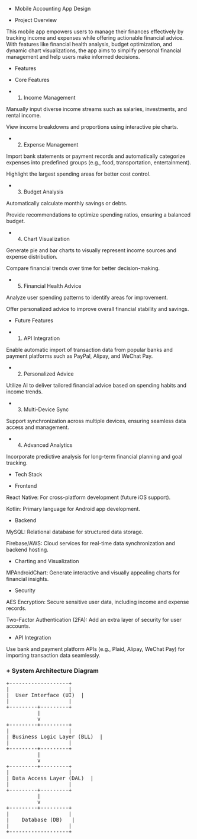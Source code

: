 + Mobile Accounting App Design

+ Project Overview

This mobile app empowers users to manage their finances effectively by tracking income and expenses while offering actionable financial advice. With features like financial health analysis, budget optimization, and dynamic chart visualizations, the app aims to simplify personal financial management and help users make informed decisions.

+ Features

+ Core Features

+ 1. Income Management

Manually input diverse income streams such as salaries, investments, and rental income.

View income breakdowns and proportions using interactive pie charts.

+ 2. Expense Management

Import bank statements or payment records and automatically categorize expenses into predefined groups (e.g., food, transportation, entertainment).

Highlight the largest spending areas for better cost control.

+ 3. Budget Analysis

Automatically calculate monthly savings or debts.

Provide recommendations to optimize spending ratios, ensuring a balanced budget.

+ 4. Chart Visualization

Generate pie and bar charts to visually represent income sources and expense distribution.

Compare financial trends over time for better decision-making.

+ 5. Financial Health Advice

Analyze user spending patterns to identify areas for improvement.

Offer personalized advice to improve overall financial stability and savings.

+ Future Features

+ 1. API Integration

Enable automatic import of transaction data from popular banks and payment platforms such as PayPal, Alipay, and WeChat Pay.

+ 2. Personalized Advice

Utilize AI to deliver tailored financial advice based on spending habits and income trends.

+ 3. Multi-Device Sync

Support synchronization across multiple devices, ensuring seamless data access and management.

+ 4. Advanced Analytics

Incorporate predictive analysis for long-term financial planning and goal tracking.

+ Tech Stack

+ Frontend

React Native: For cross-platform development (future iOS support).

Kotlin: Primary language for Android app development.

+ Backend

MySQL: Relational database for structured data storage.

Firebase/AWS: Cloud services for real-time data synchronization and backend hosting.

+ Charting and Visualization

MPAndroidChart: Generate interactive and visually appealing charts for financial insights.

+ Security

AES Encryption: Secure sensitive user data, including income and expense records.

Two-Factor Authentication (2FA): Add an extra layer of security for user accounts.

+ API Integration

Use bank and payment platform APIs (e.g., Plaid, Alipay, WeChat Pay) for importing transaction data seamlessly.

### + System Architecture Diagram

<pre>
+-------------------+
|                   |
|  User Interface (UI)  |
|                   |
+---------+---------+
          |
          v
+---------+---------+
|                   |
| Business Logic Layer (BLL)  |
|                   |
+---------+---------+
          |
          v
+---------+---------+
|                   |
| Data Access Layer (DAL)  |
|                   |
+---------+---------+
          |
          v
+---------+---------+
|                   |
|    Database (DB)   |
|                   |
+-------------------+
</pre>